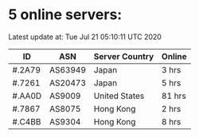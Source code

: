 # 5 online servers:

Latest update at: Tue Jul 21 05:10:11 UTC 2020

| ID | ASN | Server Country | Online |
| -- | --- | -------------- | ------ |
| #.2A79 | AS63949 | Japan | 3 hrs |
| #.7261 | AS20473 | Japan | 5 hrs |
| #.AA0D | AS9009 | United States | 81 hrs |
| #.7867 | AS8075 | Hong Kong | 2 hrs |
| #.C4BB | AS9304 | Hong Kong | 8 hrs |

